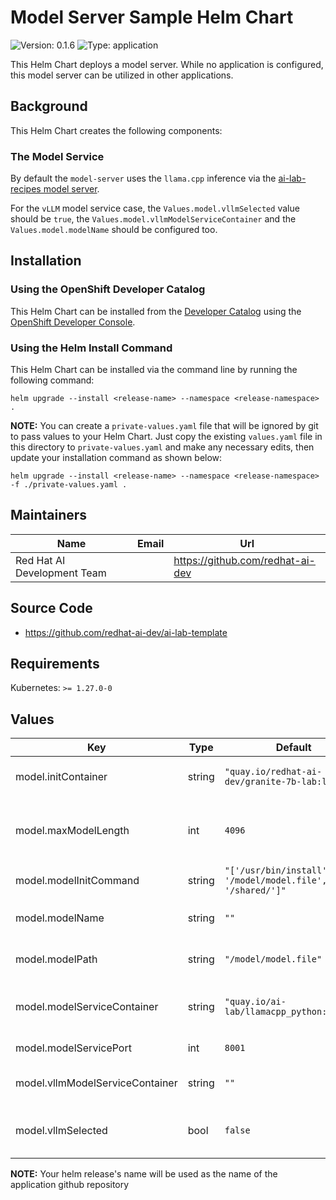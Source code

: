 

# Model Server Sample Helm Chart
![Version: 0.1.6](https://img.shields.io/badge/Version-0.1.6-informational?style=flat-square) ![Type: application](https://img.shields.io/badge/Type-application-informational?style=flat-square)

This Helm Chart deploys a model server. While no application is configured, this model server can be utilized in other applications.

## Background

This Helm Chart creates the following components:

### The Model Service
By default the `model-server` uses the `llama.cpp` inference via the [ai-lab-recipes model server](https://github.com/containers/ai-lab-recipes/tree/main/model_servers/llamacpp_python).

For the `vLLM` model service case, the `Values.model.vllmSelected` value should be `true`, the `Values.model.vllmModelServiceContainer` and the `Values.model.modelName` should be configured too.

## Installation

### Using the OpenShift Developer Catalog

This Helm Chart can be installed from the [Developer Catalog](https://docs.openshift.com/container-platform/4.17/applications/creating_applications/odc-creating-applications-using-developer-perspective.html#odc-using-the-developer-catalog-to-add-services-or-components_odc-creating-applications-using-developer-perspective) using the [OpenShift Developer Console](https://docs.openshift.com/container-platform/4.17/web_console/web-console-overview.html#about-developer-perspective_web-console-overview).

### Using the Helm Install Command

This Helm Chart can be installed via the command line by running the following command:

```
helm upgrade --install <release-name> --namespace <release-namespace> .
```

**NOTE:**
You can create a `private-values.yaml` file that will be ignored by git to pass values to your Helm Chart.
Just copy the existing `values.yaml` file in this directory to `private-values.yaml` and make any necessary edits, then update your installation command as shown below:

```shell
helm upgrade --install <release-name> --namespace <release-namespace> -f ./private-values.yaml .
```

## Maintainers

| Name | Email | Url |
| ---- | ------ | --- |
| Red Hat AI Development Team |  | <https://github.com/redhat-ai-dev> |
## Source Code

* <https://github.com/redhat-ai-dev/ai-lab-template>
## Requirements

Kubernetes: `>= 1.27.0-0`

## Values

| Key | Type | Default | Description |
|-----|------|---------|-------------|
| model.initContainer | string | `"quay.io/redhat-ai-dev/granite-7b-lab:latest"` | The image used for the initContainer of the model service deployment |
| model.maxModelLength | int | `4096` | The maximum sequence length of the model. It is used only for the vllm case and the default value is 4096. |
| model.modelInitCommand | string | `"['/usr/bin/install', '/model/model.file', '/shared/']"` | The model service initContainer command |
| model.modelName | string | `""` | The name of the model. It is used only in the vLLM use case. |
| model.modelPath | string | `"/model/model.file"` | The path of the model file inside the model service container |
| model.modelServiceContainer | string | `"quay.io/ai-lab/llamacpp_python:latest"` | The image used for the model service. For the VLLM case please see vllmModelServiceContainer |
| model.modelServicePort | int | `8001` | The exposed port of the model service |
| model.vllmModelServiceContainer | string | `""` | The image used for the model service for the vLLM use case. |
| model.vllmSelected | bool | `false` | Adds support of vLLM instead of llama_cpp. Be sure that your system has GPU support for this case. |

**NOTE:** Your helm release's name will be used as the name of the application github repository
